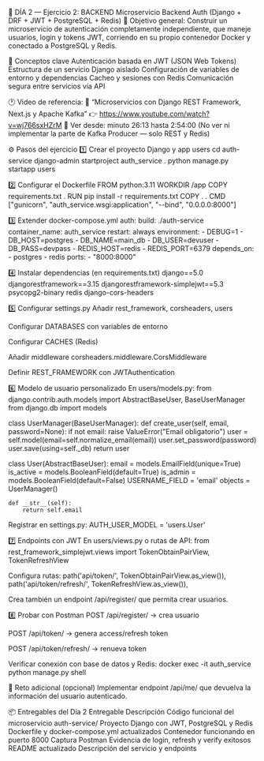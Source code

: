 🧭 DÍA 2 — Ejercicio 2: BACKEND Microservicio Backend Auth (Django + DRF + JWT + PostgreSQL + Redis)
🎯 Objetivo general:
 Construir un microservicio de autenticación completamente independiente, que maneje usuarios, login y tokens JWT, corriendo en su propio contenedor Docker y conectado a PostgreSQL y Redis.

🧩 Conceptos clave
Autenticación basada en JWT (JSON Web Tokens)
Estructura de un servicio Django aislado
Configuración de variables de entorno y dependencias
Cacheo y sesiones con Redis
Comunicación segura entre servicios vía API


🕐 Video de referencia:
🎥 “Microservicios con Django REST Framework, Next.js y Apache Kafka”
 👉 https://www.youtube.com/watch?v=wj766sxHZrM
📍 Ver desde: minuto 26:13 hasta 2:54:00
(No ver ni implementar la parte de Kafka Producer — solo REST y Redis)

⚙️ Pasos del ejercicio
1️⃣ Crear el proyecto Django y app users
cd auth-service
django-admin startproject auth_service .
python manage.py startapp users

2️⃣ Configurar el Dockerfile
FROM python:3.11
WORKDIR /app
COPY requirements.txt .
RUN pip install -r requirements.txt
COPY . .
CMD ["gunicorn", "auth_service.wsgi:application", "--bind", "0.0.0.0:8000"]

3️⃣ Extender docker-compose.yml
auth:
  build: ./auth-service
  container_name: auth_service
  restart: always
  environment:
    - DEBUG=1
    - DB_HOST=postgres
    - DB_NAME=main_db
    - DB_USER=devuser
    - DB_PASS=devpass
    - REDIS_HOST=redis
    - REDIS_PORT=6379
  depends_on:
    - postgres
    - redis
  ports:
    - "8000:8000"


4️⃣ Instalar dependencias (en requirements.txt)
django==5.0
djangorestframework==3.15
djangorestframework-simplejwt==5.3
psycopg2-binary
redis
django-cors-headers


5️⃣ Configurar settings.py
Añadir rest_framework, corsheaders, users


Configurar DATABASES con variables de entorno


Configurar CACHES (Redis)


Añadir middleware corsheaders.middleware.CorsMiddleware


Definir REST_FRAMEWORK con JWTAuthentication



6️⃣ Modelo de usuario personalizado
En users/models.py:
from django.contrib.auth.models import AbstractBaseUser, BaseUserManager
from django.db import models

class UserManager(BaseUserManager):
    def create_user(self, email, password=None):
        if not email:
            raise ValueError("Email obligatorio")
        user = self.model(email=self.normalize_email(email))
        user.set_password(password)
        user.save(using=self._db)
        return user

class User(AbstractBaseUser):
    email = models.EmailField(unique=True)
    is_active = models.BooleanField(default=True)
    is_admin = models.BooleanField(default=False)
    USERNAME_FIELD = 'email'
    objects = UserManager()

    def __str__(self):
        return self.email

Registrar en settings.py:
AUTH_USER_MODEL = 'users.User'


7️⃣ Endpoints con JWT
En users/views.py o rutas de API:
from rest_framework_simplejwt.views import TokenObtainPairView, TokenRefreshView

Configura rutas:
path('api/token/', TokenObtainPairView.as_view()),
path('api/token/refresh/', TokenRefreshView.as_view()),

Crea también un endpoint /api/register/ que permita crear usuarios.

8️⃣ Probar con Postman
POST /api/register/ → crea usuario


POST /api/token/ → genera access/refresh token


POST /api/token/refresh/ → renueva token


Verificar conexión con base de datos y Redis:
docker exec -it auth_service python manage.py shell


🧪 Reto adicional (opcional)
Implementar endpoint /api/me/ que devuelva la información del usuario autenticado.

📦 Entregables del Día 2
Entregable
Descripción
Código funcional del microservicio auth-service/
Proyecto Django con JWT, PostgreSQL y Redis
Dockerfile y docker-compose.yml actualizados
Contenedor funcionando en puerto 8000
Captura Postman
Evidencia de login, refresh y verify exitosos
README actualizado
Descripción del servicio y endpoints
